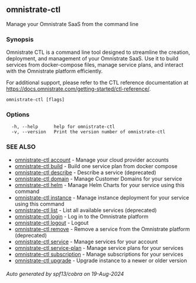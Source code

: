 ## omnistrate-ctl

Manage your Omnistrate SaaS from the command line

### Synopsis


Omnistrate CTL is a command line tool designed to streamline the creation,
deployment, and management of your Omnistrate SaaS. Use it to build services
from docker-compose files, manage service plans, and interact with the
Omnistrate platform efficiently.

For additional support, please refer to the CTL reference documentation at
https://docs.omnistrate.com/getting-started/ctl-reference/.

```
omnistrate-ctl [flags]
```

### Options

```
  -h, --help      help for omnistrate-ctl
  -v, --version   Print the version number of omnistrate-ctl
```

### SEE ALSO

* [omnistrate-ctl account](omnistrate-ctl_account.md)	 - Manage your cloud provider accounts
* [omnistrate-ctl build](omnistrate-ctl_build.md)	 - Build one service plan from docker compose
* [omnistrate-ctl describe](omnistrate-ctl_describe.md)	 - Describe a service (deprecated)
* [omnistrate-ctl domain](omnistrate-ctl_domain.md)	 - Manage Customer Domains for your service
* [omnistrate-ctl helm](omnistrate-ctl_helm.md)	 - Manage Helm Charts for your service using this command
* [omnistrate-ctl instance](omnistrate-ctl_instance.md)	 - Manage instance deployment for your service using this command
* [omnistrate-ctl list](omnistrate-ctl_list.md)	 - List all available services (deprecated)
* [omnistrate-ctl login](omnistrate-ctl_login.md)	 - Log in to the Omnistrate platform
* [omnistrate-ctl logout](omnistrate-ctl_logout.md)	 - Logout
* [omnistrate-ctl remove](omnistrate-ctl_remove.md)	 - Remove a service from the Omnistrate platform (deprecated)
* [omnistrate-ctl service](omnistrate-ctl_service.md)	 - Manage services for your account
* [omnistrate-ctl service-plan](omnistrate-ctl_service-plan.md)	 - Manage service plans for your services
* [omnistrate-ctl subscription](omnistrate-ctl_subscription.md)	 - Manage subscriptions for your services
* [omnistrate-ctl upgrade](omnistrate-ctl_upgrade.md)	 - Upgrade instance to a newer or older version

###### Auto generated by spf13/cobra on 19-Aug-2024

